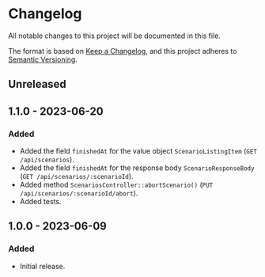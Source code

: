 # Changelog

All notable changes to this project will be documented in this file.

The format is based on [Keep a Changelog](https://keepachangelog.com/en/1.0.0/),
and this project adheres to [Semantic Versioning](https://semver.org/spec/v2.0.0.html).

## Unreleased

## 1.1.0 - 2023-06-20
### Added

- Added the field `finishedAt` for the value object `ScenarioListingItem` (`GET /api/scenarios`).
- Added the field `finishedAt` for the response body `ScenarioResponseBody` (`GET /api/scenarios/:scenarioId`).
- Added method `ScenariosController::abortScenario()` (`PUT /api/scenarios/:scenarioId/abort`).
- Added tests.

## 1.0.0 - 2023-06-09
### Added

- Initial release.
